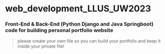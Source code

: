 # web_development_LLUS_UW2023
### Front-End & Back-End (Python Django and Java Springboot) code for building personal portfolio website
> please create your own file so you can build your portfolio and keep it inside your private file!
